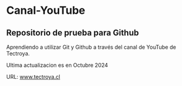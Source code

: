 # Canal-YouTube

## Repositorio de prueba para Github

Aprendiendo a utilizar Git y Github a través del canal de YouTube de Tectroya.

Ultima actualizacion es en Octubre 2024

URL: www.tectroya.cl
